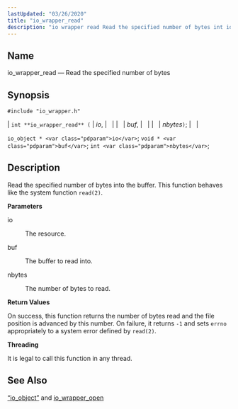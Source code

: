 ```yaml
---
lastUpdated: "03/26/2020"
title: "io_wrapper_read"
description: "io wrapper read Read the specified number of bytes int io wrapper read io buf nbytes io object io void buf int nbytes Read the specified number of bytes into the buffer This function behaves like the system function read 2 io The resource buf The buffer to read into..."
---
```


<a name="apis.io_wrapper_read"></a> 
## Name

io_wrapper_read — Read the specified number of bytes

## Synopsis

`#include "io_wrapper.h"`

| `int **io_wrapper_read** (` | <var class="pdparam">io</var>, |   |
|   | <var class="pdparam">buf</var>, |   |
|   | <var class="pdparam">nbytes</var>`)`; |   |

`io_object * <var class="pdparam">io</var>`;
`void * <var class="pdparam">buf</var>`;
`int <var class="pdparam">nbytes</var>`;<a name="idp53952800"></a> 
## Description

Read the specified number of bytes into the buffer. This function behaves like the system function `read(2)`.

**<a name="idp53954528"></a> Parameters**

<dl class="variablelist">

<dt>io</dt>

<dd>

The resource.

</dd>

<dt>buf</dt>

<dd>

The buffer to read into.

</dd>

<dt>nbytes</dt>

<dd>

The number of bytes to read.

</dd>

</dl>

**<a name="idp53960896"></a> Return Values**

On success, this function returns the number of bytes read and the file position is advanced by this number. On failure, it returns `-1` and sets `errno` appropriately to a system error defined by `read(2)`.

**<a name="idp53963312"></a> Threading**

It is legal to call this function in any thread.

<a name="idp53964416"></a> 
## See Also

[“io_object”](/momentum/3/3-api/structs-io-object) and [io_wrapper_open](/momentum/3/3-api/apis-io-wrapper-open)